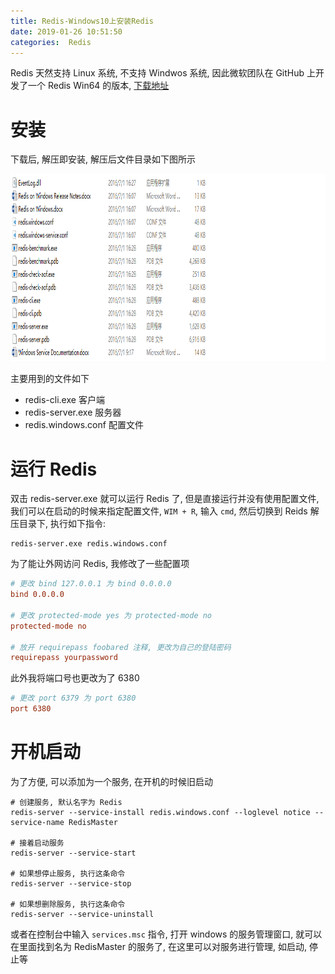 ```yaml
---
title: Redis-Windows10上安装Redis
date: 2019-01-26 10:51:50
categories:  Redis
---
```


Redis 天然支持 Linux 系统, 不支持 Windwos 系统, 因此微软团队在 GitHub 上开发了一个 Redis Win64 的版本, [下载地址](https://github.com/MicrosoftArchive/redis/releases)

# 安装

下载后, 解压即安装, 解压后文件目录如下图所示

<img src="Redis-Windows10上安装Redis/20190126110903.png" width="1000" height="300"/>

<!-- more -->

主要用到的文件如下

* redis-cli.exe        客户端
* redis-server.exe     服务器
* redis.windows.conf   配置文件

# 运行 Redis

双击 redis-server.exe 就可以运行 Redis 了, 但是直接运行并没有使用配置文件, 我们可以在启动的时候来指定配置文件, `WIM + R`, 输入 `cmd`, 然后切换到 Reids 解压目录下, 执行如下指令:

```text
redis-server.exe redis.windows.conf
```

为了能让外网访问 Redis, 我修改了一些配置项

```ini
# 更改 bind 127.0.0.1 为 bind 0.0.0.0
bind 0.0.0.0

# 更改 protected-mode yes 为 protected-mode no
protected-mode no

# 放开 requirepass foobared 注释, 更改为自己的登陆密码
requirepass yourpassword
```

此外我将端口号也更改为了 6380

```ini
# 更改 port 6379 为 port 6380
port 6380
```

# 开机启动

为了方便, 可以添加为一个服务, 在开机的时候旧启动

```text
# 创建服务, 默认名字为 Redis
redis-server --service-install redis.windows.conf --loglevel notice --service-name RedisMaster

# 接着启动服务
redis-server --service-start

# 如果想停止服务, 执行这条命令
redis-server --service-stop

# 如果想删除服务, 执行这条命令
redis-server --service-uninstall
```

或者在控制台中输入 `services.msc` 指令, 打开 windows 的服务管理窗口, 就可以在里面找到名为 RedisMaster 的服务了, 在这里可以对服务进行管理, 如启动, 停止等